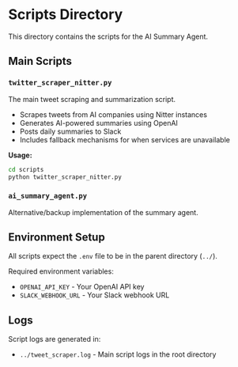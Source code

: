 # Scripts Directory

This directory contains the scripts for the AI Summary Agent.

## Main Scripts

### `twitter_scraper_nitter.py`
The main tweet scraping and summarization script.
- Scrapes tweets from AI companies using Nitter instances
- Generates AI-powered summaries using OpenAI
- Posts daily summaries to Slack
- Includes fallback mechanisms for when services are unavailable

**Usage:**
```bash
cd scripts
python twitter_scraper_nitter.py
```

### `ai_summary_agent.py`
Alternative/backup implementation of the summary agent.

## Environment Setup

All scripts expect the `.env` file to be in the parent directory (`../`).

Required environment variables:
- `OPENAI_API_KEY` - Your OpenAI API key
- `SLACK_WEBHOOK_URL` - Your Slack webhook URL

## Logs

Script logs are generated in:
- `../tweet_scraper.log` - Main script logs in the root directory
